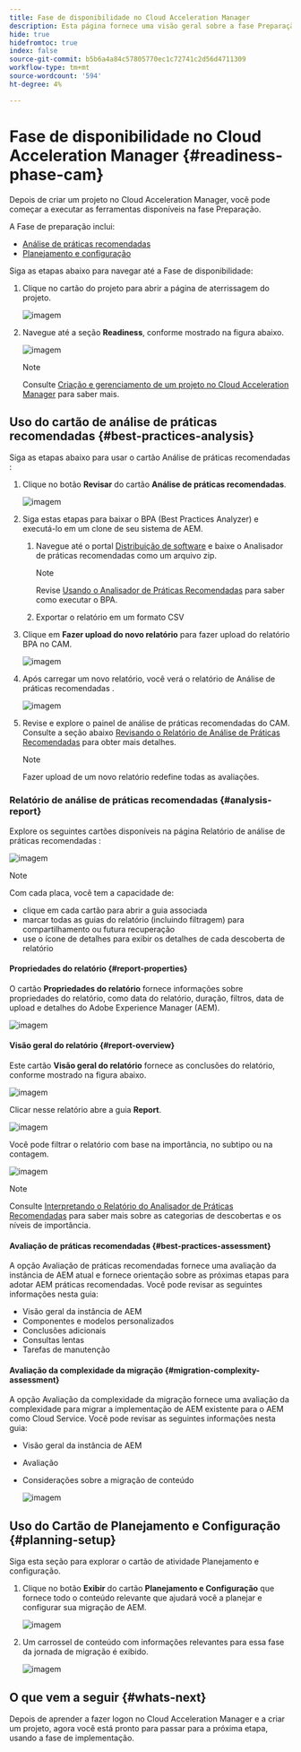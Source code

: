 ```yaml
---
title: Fase de disponibilidade no Cloud Acceleration Manager
description: Esta página fornece uma visão geral sobre a fase Preparação no Cloud Acceleration Manager.
hide: true
hidefromtoc: true
index: false
source-git-commit: b5b6a4a84c57805770ec1c72741c2d56d4711309
workflow-type: tm+mt
source-wordcount: '594'
ht-degree: 4%

---
```



# Fase de disponibilidade no Cloud Acceleration Manager {#readiness-phase-cam}

Depois de criar um projeto no Cloud Acceleration Manager, você pode começar a executar as ferramentas disponíveis na fase Preparação.

A Fase de preparação inclui:

* [Análise de práticas recomendadas](#best-practices-analysis)
* [Planejamento e configuração](#planning-setup)

Siga as etapas abaixo para navegar até a Fase de disponibilidade:

1. Clique no cartão do projeto para abrir a página de aterrissagem do projeto.

   ![imagem](/help/move-to-cloud-service/cloud-acceleration-manager/assets/cam-landing1.png)

1. Navegue até a seção **Readiness**, conforme mostrado na figura abaixo.

   ![imagem](/help/move-to-cloud-service/cloud-acceleration-manager/assets/readiness-1.png)

   >[!NOTE]
   >Consulte [Criação e gerenciamento de um projeto no Cloud Acceleration Manager](/help/move-to-cloud-service/cloud-acceleration-manager/using-cam/getting-started-cam.md) para saber mais.

## Uso do cartão de análise de práticas recomendadas {#best-practices-analysis}

Siga as etapas abaixo para usar o cartão Análise de práticas recomendadas :

1. Clique no botão **Revisar** do cartão **Análise de práticas recomendadas**.

   ![imagem](/help/move-to-cloud-service/cloud-acceleration-manager/assets/readiness-2.png)

1. Siga estas etapas para baixar o BPA (Best Practices Analyzer) e executá-lo em um clone de seu sistema de AEM.

   1. Navegue até o portal [Distribuição de software](https://experience.adobe.com/#/downloads/content/software-distribution/en/aemcloud.html) e baixe o Analisador de práticas recomendadas como um arquivo zip.

      >[!NOTE]
      >Revise [Usando o Analisador de Práticas Recomendadas](https://experienceleague.adobe.com/docs/experience-manager-cloud-service/moving/cloud-migration/best-practices-analyzer/using-best-practices-analyzer.html?lang=en#imp-considerations) para saber como executar o BPA.

   1. Exportar o relatório em um formato CSV

1. Clique em **Fazer upload do novo relatório** para fazer upload do relatório BPA no CAM.

   ![imagem](/help/move-to-cloud-service/cloud-acceleration-manager/assets/readiness-3.png)

1. Após carregar um novo relatório, você verá o relatório de Análise de práticas recomendadas .

   ![imagem](/help/move-to-cloud-service/cloud-acceleration-manager/assets/cam-bpareport.png)

1. Revise e explore o painel de análise de práticas recomendadas do CAM. Consulte a seção abaixo [Revisando o Relatório de Análise de Práticas Recomendadas](#analysis-report) para obter mais detalhes.

   >[!NOTE]
   >Fazer upload de um novo relatório redefine todas as avaliações.

### Relatório de análise de práticas recomendadas {#analysis-report}

Explore os seguintes cartões disponíveis na página Relatório de análise de práticas recomendadas :

![imagem](/help/move-to-cloud-service/cloud-acceleration-manager/assets/cam-bpareport.png)

>[!NOTE]
> Com cada placa, você tem a capacidade de:
>* clique em cada cartão para abrir a guia associada
>* marcar todas as guias do relatório (incluindo filtragem) para compartilhamento ou futura recuperação
>* use o ícone de detalhes para exibir os detalhes de cada descoberta de relatório


#### Propriedades do relatório {#report-properties}

O cartão **Propriedades do relatório** fornece informações sobre propriedades do relatório, como data do relatório, duração, filtros, data de upload e detalhes do Adobe Experience Manager (AEM).

![imagem](/help/move-to-cloud-service/cloud-acceleration-manager/assets/report-properties.png)

#### Visão geral do relatório {#report-overview}

Este cartão **Visão geral do relatório** fornece as conclusões do relatório, conforme mostrado na figura abaixo.

![imagem](/help/move-to-cloud-service/cloud-acceleration-manager/assets/report-overview.png)

Clicar nesse relatório abre a guia **Report**.

![imagem](/help/move-to-cloud-service/cloud-acceleration-manager/assets/report-overview2.png)

Você pode filtrar o relatório com base na importância, no subtipo ou na contagem.

![imagem](/help/move-to-cloud-service/cloud-acceleration-manager/assets/report-overview3.png)

>[!NOTE]
>Consulte [Interpretando o Relatório do Analisador de Práticas Recomendadas](https://experienceleague.adobe.com/docs/experience-manager-cloud-service/moving/cloud-migration/best-practices-analyzer/using-best-practices-analyzer.html?lang=en) para saber mais sobre as categorias de descobertas e os níveis de importância.

#### Avaliação de práticas recomendadas {#best-practices-assessment}

A opção Avaliação de práticas recomendadas fornece uma avaliação da instância de AEM atual e fornece orientação sobre as próximas etapas para adotar AEM práticas recomendadas. Você pode revisar as seguintes informações nesta guia:

* Visão geral da instância de AEM
* Componentes e modelos personalizados
* Conclusões adicionais
* Consultas lentas
* Tarefas de manutenção

#### Avaliação da complexidade da migração {#migration-complexity-assessment}

A opção Avaliação da complexidade da migração fornece uma avaliação da complexidade para migrar a implementação de AEM existente para o AEM como Cloud Service. Você pode revisar as seguintes informações nesta guia:

* Visão geral da instância de AEM
* Avaliação
* Considerações sobre a migração de conteúdo

   ![imagem](/help/move-to-cloud-service/cloud-acceleration-manager/assets/migration-complexity-1.png)

## Uso do Cartão de Planejamento e Configuração {#planning-setup}

Siga esta seção para explorar o cartão de atividade Planejamento e configuração.

1. Clique no botão **Exibir** do cartão **Planejamento e Configuração** que fornece todo o conteúdo relevante que ajudará você a planejar e configurar sua migração de AEM.

   ![imagem](/help/move-to-cloud-service/cloud-acceleration-manager/assets/readiness-4.png)

1. Um carrossel de conteúdo com informações relevantes para essa fase da jornada de migração é exibido.

   ![imagem](/help/move-to-cloud-service/cloud-acceleration-manager/assets/readiness-5-planning.png)

## O que vem a seguir {#whats-next}

Depois de aprender a fazer logon no Cloud Acceleration Manager e a criar um projeto, agora você está pronto para passar para a próxima etapa, usando a fase de implementação.
